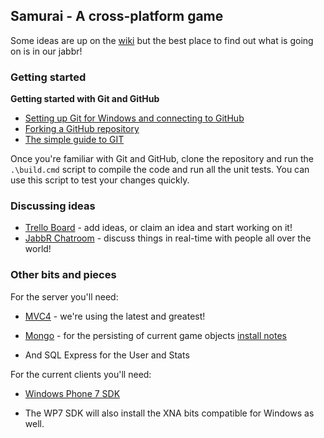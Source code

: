 ## Samurai - A cross-platform game

Some ideas are up on the [wiki](https://github.com/Code52/Samurai/wiki) but the best place to find out what is going on is in our jabbr!

### Getting started

**Getting started with Git and GitHub**

 * [Setting up Git for Windows and connecting to GitHub](http://help.github.com/win-set-up-git/)
 * [Forking a GitHub repository](http://help.github.com/fork-a-repo/)
 * [The simple guide to GIT](http://rogerdudler.github.com/git-guide/)

Once you're familiar with Git and GitHub, clone the repository and run the ```.\build.cmd``` script to compile the code and run all the unit tests. You can use this script to test your changes quickly.

### Discussing ideas 

* [Trello Board](https://trello.com/board/samurai/4f1d3d847a38f6221f1d9354) - add ideas, or claim an idea and start working on it!
* [JabbR Chatroom](http://jabbr.net/#/rooms/code52) - discuss things in real-time with people all over the world!

### Other bits and pieces

For the server you'll need:

* [MVC4](http://www.asp.net/mvc/mvc4) - we're using the latest and greatest!

* [Mongo](http://www.mongodb.org/) - for the persisting of current game objects [install notes](http://www.mongodb.org/display/DOCS/Quickstart+Windows)
                                     
* And SQL Express for the User and Stats
 

For the current clients you'll need:

* [Windows Phone 7 SDK](http://www.microsoft.com/download/en/details.aspx?displaylang=en&id=27570)

* The WP7 SDK will also install the XNA bits compatible for Windows as well.